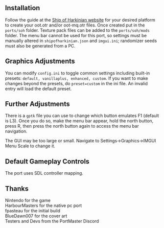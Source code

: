 ## Installation
Follow the guide at the [Ship of Harkinian website](https://www.shipofharkinian.com/setup-guide) for your desired platform to create your oot.otr and/or oot-mq.otr files. Once created put in the `ports/soh` folder. Texture pack files can be added to the `ports/soh/mods` folder. The menu bar cannot be used
for this port, so settings must be manually altered in `shipofharkinian.json` and `imgui.ini`; randomizer seeds must also be generated from a PC.

## Graphics Adjustments
You can modify `config.ini` to toggle common settings including built-in presets: `default, vanillaplus, enhanced, custom`. If you want to make changes beyond the presets, do `preset=custom` in the ini file. An invalid entry will load the default preset.

## Further Adjustments
There is a `gptk` file you can use to change which button emulates F1 (default is L3). Once you do so, make the menu bar appear, hold the north button, press R, then press the north button again to access the menu bar navigation.

The GUI may be too large or small. Navigate to Settings->Graphics->IMGUI Menu Scale to change it.

## Default Gameplay Controls
The port uses SDL controller mapping.

## Thanks
Nintendo for the game  
HarbourMasters for the native pc port  
fpasteau for the initial build  
BlueDawn007 for the cover art  
Testers and Devs from the PortMaster Discord  




